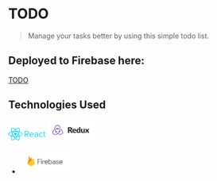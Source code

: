 # TODO
> Manage your tasks better by using this simple todo list.

## Deployed to Firebase here:
[TODO](https://todo-90790.firebaseapp.com/)



## Technologies Used
<img src="./dist/images/logos/react.png" style="width: 75px; margin-top: -10px;"> <img src="./dist/images/logos/redux.png" width="100">
* <img src="./dist/images/logos/firebase.png" width="100">
